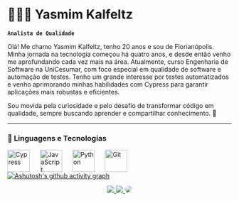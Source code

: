 # 👩🏻‍💻 Yasmim Kalfeltz

**`Analista de Qualidade`**

Olá! Me chamo Yasmim Kalfeltz, tenho 20 anos e sou de Florianópolis. Minha jornada na tecnologia começou há quatro anos, e desde então venho me aprofundando cada vez mais na área. Atualmente, curso Engenharia de Software na UniCesumar, com foco especial em qualidade de software e automação de testes. Tenho um grande interesse por testes automatizados e venho aprimorando minhas habilidades com Cypress para garantir aplicações mais robustas e eficientes.

Sou movida pela curiosidade e pelo desafio de transformar código em qualidade, sempre buscando aprender e compartilhar conhecimento. 🚀

---

### 🤖 Linguagens e Tecnologias

<img 
    align="left" 
    alt="Cypress"
    title="Cypress" 
    width="50px" 
    style="padding-right: 20px;" 
    src="https://cdn.jsdelivr.net/gh/devicons/devicon@latest/icons/cypressio/cypressio-original.svg" 
/>

<img 
    align="left" 
    alt="JavaScript"
    title="JavaScript" 
    width="50px" 
    style="padding-right: 20px;" 
    src="https://cdn.jsdelivr.net/gh/devicons/devicon@latest/icons/javascript/javascript-plain.svg" 
/>

<img 
    align="left" 
    alt="Python"
    title="Python" 
    width="50px" 
    style="padding-right: 20px;" 
    src="https://cdn.jsdelivr.net/gh/devicons/devicon@latest/icons/python/python-original.svg" 
/>

<img 
    align="left" 
    alt="Git"
    title="Git" 
    width="50px" 
    style="padding-right: 20px;" 
    src="https://cdn.jsdelivr.net/gh/devicons/devicon@latest/icons/git/git-original.svg" 
/>

  
  </div>

  
[![Ashutosh's github activity graph](https://github-readme-activity-graph.vercel.app/graph?username=viillen&bg_color=0d1117&color=adb5bd&line=adb5bd&point=adb5bd&area=true&hide_border=true)](https://github.com/ashutosh00710/github-readme-activity-graph)


<div align="center"> 
<a href="https://discord.com/users/916439483145150475" target="_blank"><img src="https://img.shields.io/badge/Discord-7289DA?style=for-the-badge&logo=discord&logoColor=white"</a>
<a href="https://www.instagram.com/v.vyaass/" target="_blank"><img src="https://img.shields.io/badge/-Instagram-%23E4405F?style=for-the-badge&logo=instagram&logoColor=white"</a> 
<a href="https://www.linkedin.com/in/yasmimkalfeltz/" target="_blank"><img src="https://img.shields.io/badge/-LinkedIn-%230077B5?style=for-the-badge&logo=linkedin&logoColor=white" style="border-radius: 30px" target="_blank"></a> 
 </div>
